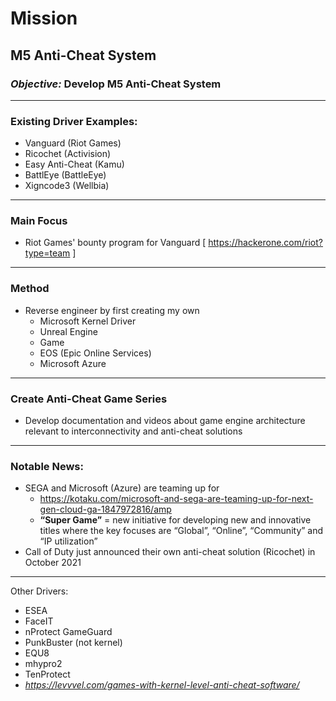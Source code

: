# Mission
## **M5 Anti-Cheat System**
### *Objective:* Develop M5 Anti-Cheat System 
---
### Existing Driver Examples:
- Vanguard (Riot Games)
- Ricochet (Activision)
- Easy Anti-Cheat (Kamu)
- BattlEye (BattleEye)
- Xigncode3 (Wellbia)
---
### Main Focus
- Riot Games' bounty program for Vanguard [ https://hackerone.com/riot?type=team ]
---
### Method
- Reverse engineer by first creating my own 
  - Microsoft Kernel Driver
  - Unreal Engine
  - Game
  - EOS (Epic Online Services)
  - Microsoft Azure
---
### Create Anti-Cheat Game Series
- Develop documentation and videos about game engine architecture relevant to interconnectivity and anti-cheat solutions
---
### Notable News:
- SEGA and Microsoft (Azure) are teaming up for 
  - https://kotaku.com/microsoft-and-sega-are-teaming-up-for-next-gen-cloud-ga-1847972816/amp
  - **“Super Game”** = new initiative for developing new and innovative titles where the key focuses are “Global”, “Online”, “Community” and “IP utilization”
- Call of Duty just announced their own anti-cheat solution (Ricochet) in October 2021

---
Other Drivers:
- ESEA
- FaceIT
- nProtect GameGuard
- PunkBuster (not kernel)
- EQU8
- mhypro2
- TenProtect
- *https://levvvel.com/games-with-kernel-level-anti-cheat-software/*


